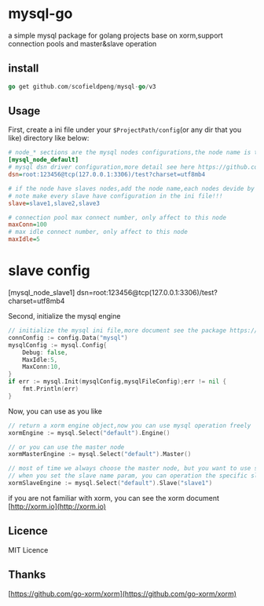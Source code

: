 # mysql-go

a simple mysql package for golang projects base on xorm,support connection pools and master&slave operation 

## install

```go
go get github.com/scofieldpeng/mysql-go/v3
```

## Usage

First, create a ini file under your `$ProjectPath/config`(or any dir that you like) directory like below:

```ini
# node_* sections are the mysql nodes configurations,the node name is the `*` part,ie node_default,the node name is default
[mysql_node_default]
# mysql dsn driver configuration,more detail see here https://github.com/go-sql-driver/mysql#dsn-data-source-name
dsn=root:123456@tcp(127.0.0.1:3306)/test?charset=utf8mb4

# if the node have slaves nodes,add the node name,each nodes devide by `,`
# note make every slave have configuration in the ini file!!!
slave=slave1,slave2,slave3

# connection pool max connect number, only affect to this node
maxConn=100
# max idle connect number, only affect to this node
maxIdle=5
```

# slave config
[mysql_node_slave1]
dsn=root:123456@tcp(127.0.0.1:3306)/test?charset=utf8mb4

Second, initialize the mysql engine

```go
// initialize the mysql ini file,more document see the package https://github.com/scofieldpeng/config
connConfig := config.Data("mysql")
mysqlConfig := mysql.Config{
    Debug: false,
    MaxIdle:5,
    MaxConn:10,
}
if err := mysql.Init(mysqlConfig,mysqlFileConfig);err != nil {
    fmt.Println(err)
}
```

Now, you can use as you like

```go
// return a xorm engine object,now you can use mysql operation freely
xormEngine := mysql.Select("default").Engine()

// or you can use the master node
xormMasterEngine := mysql.Select("default").Master()

// most of time we always choose the master node, but you want to use slave,you can use the Slave method,
// when you set the slave name param, you can operation the specific slave node, or the system will return a random slave node
xormSlaveEngine := mysql.Select("default").Slave("slave1")
```

if you are not familiar with xorm, you can see the xorm document [http://xorm.io](http://xorm.io)

## Licence

MIT Licence

## Thanks

[https://github.com/go-xorm/xorm](https://github.com/go-xorm/xorm)
